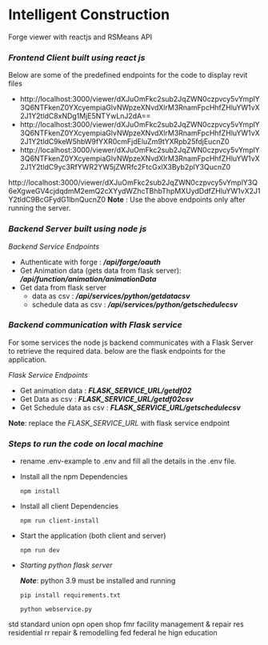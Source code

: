 # Intelligent Construction

Forge viewer with reactjs and RSMeans API

### _Frontend Client built using react js_

Below are some of the predefined endpoints for the code to display revit files

- http://localhost:3000/viewer/dXJuOmFkc2sub2JqZWN0czpvcy5vYmplY3Q6NTFkenZ0YXcyempiaGlvNWpzeXNvdXlrM3RnamFpcHhfZHluYW1vX2J1Y2tldC8xNDg1MjE5NTYwLnJ2dA==
- http://localhost:3000/viewer/dXJuOmFkc2sub2JqZWN0czpvcy5vYmplY3Q6NTFkenZ0YXcyempiaGlvNWpzeXNvdXlrM3RnamFpcHhfZHluYW1vX2J1Y2tldC9keW5hbW9fYXR0cmFjdEluZm9tYXRpb25fdjEucnZ0
- http://localhost:3000/viewer/dXJuOmFkc2sub2JqZWN0czpvcy5vYmplY3Q6NTFkenZ0YXcyempiaGlvNWpzeXNvdXlrM3RnamFpcHhfZHluYW1vX2J1Y2tldC9yc3RfYWR2YW5jZWRfc2FtcGxlX3Byb2plY3QucnZ0

http://localhost:3000/viewer/dXJuOmFkc2sub2JqZWN0czpvcy5vYmplY3Q6eXgweGV4cjdqdmM2emQ2cXYydWZhcTBhbThpMXUydDdfZHluYW1vX2J1Y2tldC9BcGFydG1lbnQucnZ0
**Note** : Use the above endpoints only after running the server.

### _Backend Server built using node js_

_Backend Service Endpoints_

- Authenticate with forge : **_/api/forge/oauth_**
- Get Animation data (gets data from flask server): **_/api/function/animation/animationData_**
- Get data from flask server
  - data as csv : **_/api/services/python/getdatacsv_**
  - schedule data as csv : **_/api/services/python/getschedulecsv_**

### _Backend communication with Flask service_

For some services the node js backend communicates with a Flask Server to retrieve the required data. below are the flask endpoints for the application.

_Flask Service Endpoints_

- Get animation data : **_FLASK_SERVICE_URL/getdf02_**
- Get Data as csv : **_FLASK_SERVICE_URL/getdf02csv_**
- Get Schedule data as csv : **_FLASK_SERVICE_URL/getschedulecsv_**

**Note**: replace the _FLASK_SERVICE_URL_ with flask service endpoint

### _Steps to run the code on local machine_

- rename .env-example to .env and fill all the details in the .env file.

- Install all the npm Dependencies

  `npm install`

- Install all client Dependencies

  `npm run client-install`

- Start the application (both client and server)

  `npm run dev`

- _Starting python flask server_

  **_Note_**: python 3.9 must be installed and running

  `pip install requirements.txt`

  `python webservice.py`


std   standard union
opn   open shop
fmr  facility management & repair
res  residential
rr  repair & remodelling
fed  federal
he   hign education